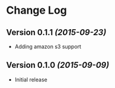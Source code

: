 # Change Log

## Version 0.1.1 *(2015-09-23)*

 * Adding amazon s3 support

## Version 0.1.0 *(2015-09-09)*

 * Initial release